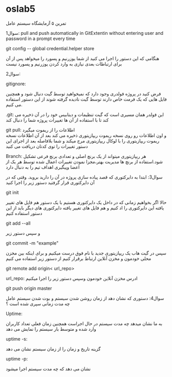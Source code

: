# oslab5
تمرین ۵ آزمایشگاه سیستم عامل

1سوال:
pull and push automatically in GitExtentin
without entering user and password in a prompt every time

git config -- global credential.helper store

هنگامی که این دستور را اجرا می کنید از شما یوزرنیم و پسورد را میخواهد 
پس از آن برای ارتباطات بعدی نیازی به وارد کردن یوزرنیم و پسورد نیست 

سوال2:

gitignore:

فرض کنید در پروژه فولدری وجود دارد که نمیخواهید توسط 
گیت دنبال شود و همچنین فایل هایی که یک فرمت خاص دارند توسط گیت 
نادیده گرفته شوند از این دستور استفاده می کنیم.

.git:
این فولدر همان مسیری است که گیت تنظیمات و دیتابیس خود را در 
آن ذخیره می کند تا با استفاده از آن ها تغییرات پروژه شما را دنبال کند

 git pull: 
                              اطلاعات را از ریموت میگیرد  
و اون اطلاعات رو روی نسخه ریموت ریپازیتوری ذخیره می کند بعد از آن 
اطلاعات نسخه ریموت ریپازیتوری را با لوکال ریپازیتوری مرج میکند و شما 
بلافاصله بعد از اجرای این دستور تغییرات را توی کدتان دریافت می کنید

Branch:
هر ریپازیتوری میتواند از یک برنچ اصلی و تعدادی برنچ فرعی 
تشکیل شود.استفاده از برنچ ها مدیریت بهتر،مجزا نمودن تغییرات اعمال شده 
توسط هر یک از اعضا وپیگیری اهداف تیم را به دنبال دارد

سوال3: 
ابتدا به دایرکتوری که قصد پیاده سازی پروژه در آن را دارید بروید. وقتی 
که در آن دایرکتوری قرار گرفتید دستور زیر را اجرا کنید 

git init 

 حالا اگر بخواهیم زمانی که در داخل یک دایرکتوری هستیم با یک دستور
هم فایل های تغییر یافته این دایرکتوری را اد کنیم و هم فایل های 
تغییر یافته دایرکتوری های دیگر باید از این دستور استفاده کنیم 

git add --all
 
و سپس دستور زیر 

git commit -m "example"

سپس در گیت هاب یک ریپازیتوری جدید با نام فوق درست میکنیم
و برای اینکه بین مخزن محلی خودمون و مخزن آنلاین ارتباط برقرار کنیم 
از دستور زیر استفاده می کنیم

git remote add origin< url_repo>

url_repo:
ادرس مخزن آنلاین خودمون
وسپس دستور زیر را اجرا میکنیم

git push origin master 



سوال4: 
دستوری که نشان دهد از زمان روشن شدن سیستم و بوت شدن سیستم عامل
چه مدت زمانی سپری شده است ؟

 Uptime: 

به ما نشان میدهد چه مدت سیستم در حال اجراست همچنین زمان فعلی 
تعداد کاربران وارد شده و متوسط بار سیستم را نمایش می دهد 

uptime -s:

گزینه تاریخ و زمان را از زمان سیستم نشان می دهد

uptime -p:

نشان می دهد که چه مدت سیستم اجرا میشود
